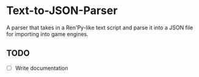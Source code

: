 # Text-to-JSON-Parser

A parser that takes in a Ren'Py-like text script and parse it into a JSON file for importing into game engines.

## TODO
- [ ] Write documentation
